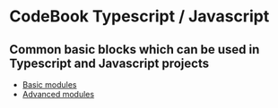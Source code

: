 # CodeBook Typescript / Javascript

## Common basic blocks which can be used in Typescript and Javascript projects
- [Basic modules](./modules.md)
- [Advanced modules](./advanced.md)
